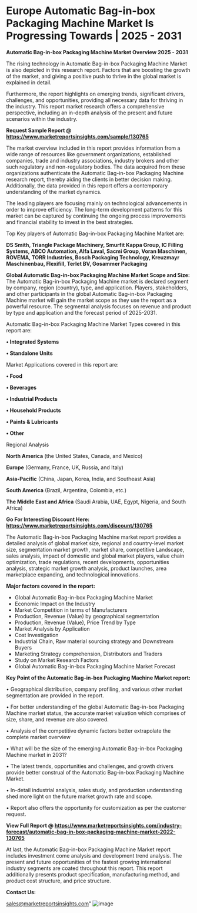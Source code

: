 # Europe Automatic Bag-in-box Packaging Machine Market Is Progressing Towards | 2025 - 2031

<Strong> Automatic Bag-in-box Packaging Machine Market Overview 2025 - 2031</strong>

The rising technology in Automatic Bag-in-box Packaging Machine Market is also depicted in this research report. Factors that are boosting the growth of the market, and giving a positive push to thrive in the global market is explained in detail.

Furthermore, the report highlights on emerging trends, significant drivers, challenges, and opportunities, providing all necessary data for thriving in the industry. This report market research offers a comprehensive perspective, including an in-depth analysis of the present and future scenarios within the industry.

<strong>Request Sample Report @ <a href=https://www.marketreportsinsights.com/sample/130765>https://www.marketreportsinsights.com/sample/130765</a></strong>

The market overview included in this report provides information from a wide range of resources like government organizations, established companies, trade and industry associations, industry brokers and other such regulatory and non-regulatory bodies. The data acquired from these organizations authenticate the Automatic Bag-in-box Packaging Machine research report, thereby aiding the clients in better decision making. Additionally, the data provided in this report offers a contemporary understanding of the market dynamics.

The leading players are focusing mainly on technological advancements in order to improve efficiency. The long-term development patterns for this market can be captured by continuing the ongoing process improvements and financial stability to invest in the best strategies.

Top Key players of Automatic Bag-in-box Packaging Machine Market are:

<strong>DS Smith, Triangle Package Machinery, Smurfit Kappa Group, IC Filling Systems, ABCO Automation, Alfa Laval, Sacmi Group, Voran Maschinen, ROVEMA, TORR Industries, Bosch Packaging Technology, Kreuzmayr Maschinenbau, Flexifill, Terlet BV, Gosammer Packaging</strong>

<strong><b>Global Automatic Bag-in-box Packaging Machine Market Scope and Size:</b></strong>
The Automatic Bag-in-box Packaging Machine market is declared segment by company, region (country), type, and application. Players, stakeholders, and other participants in the global Automatic Bag-in-box Packaging Machine market will gain the market scope as they use the report as a powerful resource. The segmental analysis focuses on revenue and product by type and application and the forecast period of 2025-2031.

Automatic Bag-in-box Packaging Machine Market Types covered in this report are:

<strong>• Integrated Systems

• Standalone Units</strong>

Market Applications covered in this report are:

<strong>• Food

• Beverages

• Industrial Products

• Household Products

• Paints & Lubricants

• Other</strong> 

Regional Analysis

<strong>North America</strong> (the United States, Canada, and Mexico)

<strong>Europe</strong> (Germany, France, UK, Russia, and Italy)

<strong>Asia-Pacific</strong> (China, Japan, Korea, India, and Southeast Asia)

<strong>South America</strong> (Brazil, Argentina, Colombia, etc.)

<strong>The Middle East and Africa</strong> (Saudi Arabia, UAE, Egypt, Nigeria, and South Africa)

<strong>Go For Interesting Discount Here: <a href=https://www.marketreportsinsights.com/discount/130765>https://www.marketreportsinsights.com/discount/130765</a></strong>

The Automatic Bag-in-box Packaging Machine market report provides a detailed analysis of global market size, regional and country-level market size, segmentation market growth, market share, competitive Landscape, sales analysis, impact of domestic and global market players, value chain optimization, trade regulations, recent developments, opportunities analysis, strategic market growth analysis, product launches, area marketplace expanding, and technological innovations.

<strong><b>Major factors covered in the report:</b></strong>
<ul>
  <li>Global Automatic Bag-in-box Packaging Machine Market </li>
  <li>Economic Impact on the Industry</li>
  <li>Market Competition in terms of Manufacturers</li>
  <li>Production, Revenue (Value) by geographical segmentation</li>
  <li>Production, Revenue (Value), Price Trend by Type</li>
  <li>Market Analysis by Application</li>
  <li>Cost Investigation</li>
  <li>Industrial Chain, Raw material sourcing strategy and Downstream Buyers</li>
  <li>Marketing Strategy comprehension, Distributors and Traders</li>
  <li>Study on Market Research Factors</li>
  <li>Global Automatic Bag-in-box Packaging Machine Market Forecast</li>
</ul>

<strong><b>Key Point of the Automatic Bag-in-box Packaging Machine Market report:</b></strong>

• Geographical distribution, company profiling, and various other market segmentation are provided in the report.

• For better understanding of the global Automatic Bag-in-box Packaging Machine market status, the accurate market valuation which comprises of size, share, and revenue are also covered.

• Analysis of the competitive dynamic factors better extrapolate the complete market overview

• What will be the size of the emerging Automatic Bag-in-box Packaging Machine market in 2031?

• The latest trends, opportunities and challenges, and growth drivers provide better construal of the Automatic Bag-in-box Packaging Machine Market.

• In-detail industrial analysis, sales study, and production understanding shed more light on the future market growth rate and scope.

• Report also offers the opportunity for customization as per the customer request.

<strong><b>View Full Report @ <a href=https://www.marketreportsinsights.com/industry-forecast/automatic-bag-in-box-packaging-machine-market-2022-130765>https://www.marketreportsinsights.com/industry-forecast/automatic-bag-in-box-packaging-machine-market-2022-130765</a></b></strong>


At last, the Automatic Bag-in-box Packaging Machine Market report includes investment come analysis and development trend analysis. The present and future opportunities of the fastest growing international industry segments are coated throughout this report. This report additionally presents product specification, manufacturing method, and product cost structure, and price structure.

<strong>Contact Us:</strong>

sales@marketreportsinsights.com"
![image](https://github.com/user-attachments/assets/35eda9cd-b3c2-4aac-b79d-d6f1b3fda11b)
